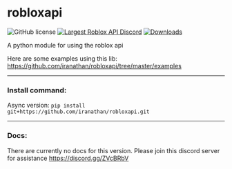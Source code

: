 # robloxapi

![GitHub license](https://img.shields.io/badge/license-MIT-blue.svg)
[![Largest Roblox API Discord](https://img.shields.io/discord/332692436478590986.svg?style=popout)](https://discord.gg/ZVcBRbV)
[![Downloads](http://pepy.tech/badge/robloxapi)](http://pepy.tech/project/robloxapi)

A python module for using the roblox api

Here are some examples using this lib: https://github.com/iranathan/robloxapi/tree/master/examples


***

### Install command:
Async version: `pip install git+https://github.com/iranathan/robloxapi.git`

***

### Docs:

There are currently no docs for this version. Please join this discord server for assistance https://discord.gg/ZVcBRbV



